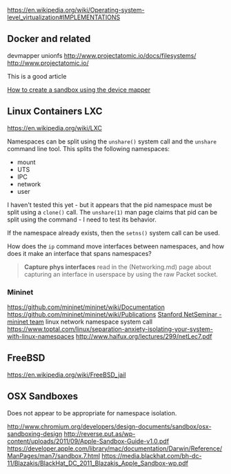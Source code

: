 
<!--
-->

https://en.wikipedia.org/wiki/Operating-system-level_virtualization#IMPLEMENTATIONS

Docker and related
------------------

devmapper unionfs
http://www.projectatomic.io/docs/filesystems/
http://www.projectatomic.io/

This is a good article

[How to create a sandbox using the device mapper]( http://www.flaterco.com/kb/sandbox.html )


Linux Containers LXC
--------------------

https://en.wikipedia.org/wiki/LXC

Namespaces can be split using the `unshare()` system call and the `unshare`
command line tool.  This splits the following namespaces:

 * mount
 * UTS
 * IPC
 * network
 * user

I haven't tested this yet - but it appears that the pid namespace must be
split using a `clone()` call.  The `unshare(1)` man page claims that pid can
be split using the command - I need to test its behavior.

If the namespace already exists, then the `setns()` system call can be used.

How does the `ip` command move interfaces between namespaces, and how does
it make an interface that spans namespaces?

> **Capture phys interfaces**
> read in the (Networking.md) page about capturing an interface in userspace
> by using the raw Packet socket.

### Mininet

https://github.com/mininet/mininet/wiki/Documentation
https://github.com/mininet/mininet/wiki/Publications
[Stanford NetSeminar - mininet team]( https://www.youtube.com/watch?v=90fBCO1MMTA )
linux network namespace system call
https://www.toptal.com/linux/separation-anxiety-isolating-your-system-with-linux-namespaces
http://www.haifux.org/lectures/299/netLec7.pdf

FreeBSD
-------

https://en.wikipedia.org/wiki/FreeBSD_jail

OSX Sandboxes
-------------

Does not appear to be appropriate for namespace isolation.

http://www.chromium.org/developers/design-documents/sandbox/osx-sandboxing-design
http://reverse.put.as/wp-content/uploads/2011/09/Apple-Sandbox-Guide-v1.0.pdf
https://developer.apple.com/library/mac/documentation/Darwin/Reference/ManPages/man7/sandbox.7.html
https://media.blackhat.com/bh-dc-11/Blazakis/BlackHat_DC_2011_Blazakis_Apple_Sandbox-wp.pdf

<!-- vim: set autoindent expandtab sw=4 syntax=markdown: -->
